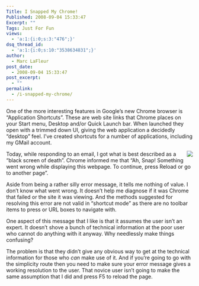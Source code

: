 ```yaml
---
Title: I Snapped My Chrome!
Published: 2008-09-04 15:33:47
Excerpt: ""
Tags: Just For Fun
views:
  - 'a:1:{i:0;s:3:"476";}'
dsq_thread_id:
  - 'a:1:{i:0;s:10:"3538634831";}'
author:
  - Marc LaFleur
post_date:
  - 2008-09-04 15:33:47
post_excerpt:
  - ""
permalink:
  - /i-snapped-my-chrome/
---
```

<p>One of the more interesting features in Google&#8217;s new Chrome browser is &#8220;Application Shortcuts&#8221;. These are web site links that Chrome places on your Start menu, Desktop and/or Quick Launch bar. When launched they open with a trimmed down UI, giving the web application a decidedly &#8220;desktop&#8221; feel. I&#8217;ve created shortcuts for a number of applications, including my GMail account. </p>  <div class="wlWriterSmartContent" id="scid:8747F07C-CDE8-481f-B0DF-C6CFD074BF67:2f33097c-edc6-41c6-b4ea-cf089acf3fb1" style="padding-right: 0px; display: inline; padding-left: 0px; float: right; padding-bottom: 0px; margin: 0px; padding-top: 0px"><a href="http://weblogs.asp.net/blogs/mlafleur/WindowsLiveWriter/ISnappedMyChrome_9875/aw_snap-8x6.jpg" title="Chrome Snapped At Me" rel="thumbnail"><img border="0" src="http://weblogs.asp.net/blogs/mlafleur/WindowsLiveWriter/ISnappedMyChrome_9875/aw_snap_337.png" /></a></div>  <p>Today, while responding to an email, I got what is best described as a &#8220;black screen of death&#8221;. Chrome informed me that &#8220;Ah, Snap! Something went wrong while displaying this webpage. To continue, press Reload or go to another page&#8221;.</p>  <p>Aside from being a rather silly error message, it tells me nothing of value. I don&#8217;t know what went wrong. It doesn&#8217;t help me diagnose if it was Chrome that failed or the site it was viewing. And the methods suggested for resolving this error are not valid in &#8220;shortcut mode&#8221; as there are no toolbar items to press or URL boxes to navigate with. </p>  <p>One aspect of this message that I like is that it assumes the user isn&#8217;t an expert. It doesn&#8217;t shove a bunch of technical information at the poor user who cannot do anything with it anyway. Why needlessly make things confusing? </p>  <p>The problem is that they didn&#8217;t give any obvious way to get at the technical information for those who <em>can </em>make use of it. And if you&#8217;re going to go with the simplicity route then you need to make sure your error message gives a working resolution to the user. That novice user isn&#8217;t going to make the same assumption that I did and press F5 to reload the page. </p>
